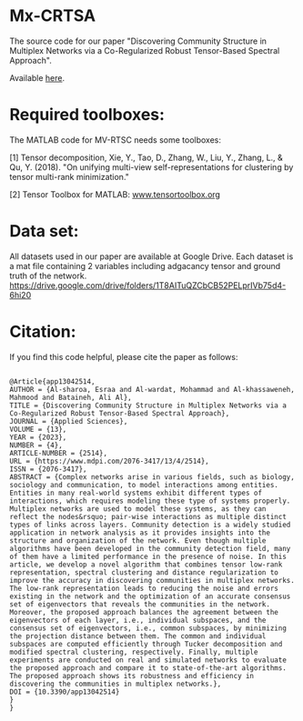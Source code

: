 # Mx-CRTSA
The source code for our paper "Discovering Community Structure in Multiplex Networks via a Co-Regularized Robust Tensor-Based Spectral Approach".

Available [here](https://www.mdpi.com/2076-3417/13/4/2514).

# Required toolboxes:
The MATLAB code for MV-RTSC needs some toolboxes:

[1] Tensor decomposition, Xie, Y., Tao, D., Zhang, W., Liu, Y., Zhang, L., & Qu, Y. (2018). 
"On unifying multi-view self-representations for clustering by tensor multi-rank minimization."

[2] Tensor Toolbox for MATLAB: <a href="https://www.tensortoolbox.org">www.tensortoolbox.org</a>

# Data set:
All datasets used in our paper are available at Google Drive. Each dataset is a mat file containing 2 variables including adgacancy tensor and ground truth of the network. https://drive.google.com/drive/folders/1T8AITuQZCbCB52PELprIVb75d4-6hi20


# Citation:

If you find this code helpful, please cite the paper as follows:

```

@Article{app13042514,
AUTHOR = {Al-sharoa, Esraa and Al-wardat, Mohammad and Al-khassaweneh, Mahmood and Bataineh, Ali Al},
TITLE = {Discovering Community Structure in Multiplex Networks via a Co-Regularized Robust Tensor-Based Spectral Approach},
JOURNAL = {Applied Sciences},
VOLUME = {13},
YEAR = {2023},
NUMBER = {4},
ARTICLE-NUMBER = {2514},
URL = {https://www.mdpi.com/2076-3417/13/4/2514},
ISSN = {2076-3417},
ABSTRACT = {Complex networks arise in various fields, such as biology, sociology and communication, to model interactions among entities. Entities in many real-world systems exhibit different types of interactions, which requires modeling these type of systems properly. Multiplex networks are used to model these systems, as they can reflect the nodes&rsquo; pair-wise interactions as multiple distinct types of links across layers. Community detection is a widely studied application in network analysis as it provides insights into the structure and organization of the network. Even though multiple algorithms have been developed in the community detection field, many of them have a limited performance in the presence of noise. In this article, we develop a novel algorithm that combines tensor low-rank representation, spectral clustering and distance regularization to improve the accuracy in discovering communities in multiplex networks. The low-rank representation leads to reducing the noise and errors existing in the network and the optimization of an accurate consensus set of eigenvectors that reveals the communities in the network. Moreover, the proposed approach balances the agreement between the eigenvectors of each layer, i.e., individual subspaces, and the consensus set of eigenvectors, i.e., common subspaces, by minimizing the projection distance between them. The common and individual subspaces are computed efficiently through Tucker decomposition and modified spectral clustering, respectively. Finally, multiple experiments are conducted on real and simulated networks to evaluate the proposed approach and compare it to state-of-the-art algorithms. The proposed approach shows its robustness and efficiency in discovering the communities in multiplex networks.},
DOI = {10.3390/app13042514}
}
}
```
